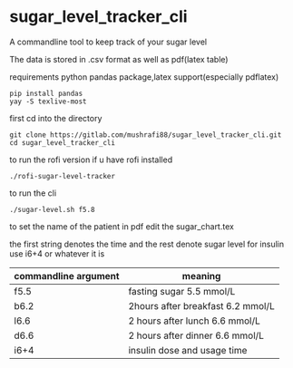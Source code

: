 # sugar_level_tracker_cli

A commandline tool to keep track of your sugar level

The data is stored in .csv format as well as pdf(latex table) 


requirements python pandas package,latex support(especially pdflatex)
```
pip install pandas
yay -S texlive-most

```
first cd into the directory
```
git clone https://gitlab.com/mushrafi88/sugar_level_tracker_cli.git
cd sugar_level_tracker_cli
```

to run the rofi version if u have rofi installed
```
./rofi-sugar-level-tracker
```

to run the cli 
```
./sugar-level.sh f5.8
```
to set the name of the patient in pdf edit the sugar_chart.tex

the first string denotes the time and the rest denote sugar level 
for insulin use i6+4 or whatever it is

 | commandline argument | meaning |
| ------ | ------ |
| f5.5 | fasting sugar 5.5 mmol/L |
| b6.2 | 2hours after breakfast 6.2 mmol/L | 
| l6.6 | 2 hours after lunch 6.6 mmol/L|
| d6.6 | 2 hours after dinner 6.6 mmol/L |
| i6+4 | insulin dose and usage time |
